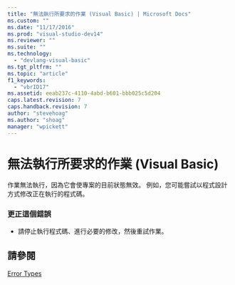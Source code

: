 ```yaml
---
title: "無法執行所要求的作業 (Visual Basic) | Microsoft Docs"
ms.custom: ""
ms.date: "11/17/2016"
ms.prod: "visual-studio-dev14"
ms.reviewer: ""
ms.suite: ""
ms.technology: 
  - "devlang-visual-basic"
ms.tgt_pltfrm: ""
ms.topic: "article"
f1_keywords: 
  - "vbrID17"
ms.assetid: eeab237c-4110-4abd-b601-bbb025c5d204
caps.latest.revision: 7
caps.handback.revision: 7
author: "stevehoag"
ms.author: "shoag"
manager: "wpickett"
---
```

# 無法執行所要求的作業 (Visual Basic)
作業無法執行，因為它會使專案的目前狀態無效。 例如，您可能嘗試以程式設計方式修改正在執行的程式碼。  
  
### 更正這個錯誤  
  
-   請停止執行程式碼、進行必要的修改，然後重試作業。  
  
## 請參閱  
 [Error Types](/dotnet/visual-basic/programming-guide/language-features/error-types)